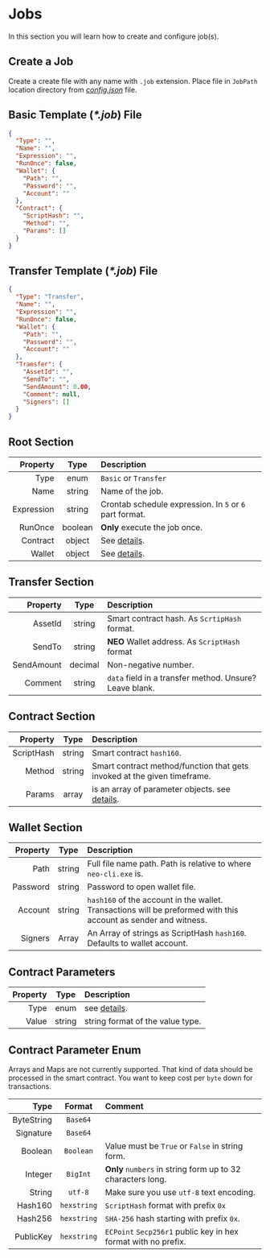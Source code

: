 # Jobs
In this section you will learn how to create and configure job(s).

## Create a Job
Create a create file with any name with `.job` extension. Place file in
`JobPath` location directory from [_config.json_](/docs/config_json.md) file.

## Basic Template (_*.job_) File
```json
{
  "Type": "",
  "Name": "",
  "Expression": "",
  "RunOnce": false,
  "Wallet": {
    "Path": "",
    "Password": "",
    "Account": ""
  },
  "Contract": {
    "ScriptHash": "",
    "Method": "",
    "Params": []
  }
}
```

## Transfer Template (_*.job_) File
```json
{
  "Type": "Transfer",
  "Name": "",
  "Expression": "",
  "RunOnce": false,
  "Wallet": {
    "Path": "",
    "Password": "",
    "Account": ""
  },
  "Transfer": {
    "AssetId": "",
    "SendTo": "",
    "SendAmount": 0.00,
    "Comment": null,
    "Signers": []
  }
}
```

## Root Section
| Property | Type | Description |
| ---: | :---: | :--- |
|Type|enum|`Basic` or `Transfer`|
|Name|string|Name of the job.|
|Expression|string|Crontab schedule expression. In `5` or `6` part format.|
|RunOnce|boolean|**Only** execute the job once.|
|Contract|object|See [details](#contract-section).|
|Wallet|object|See [details](#wallet-section).|

## Transfer Section
| Property | Type | Description |
| ---: | :---: | :--- |
|AssetId|string|Smart contract hash. As `ScrtipHash` format.|
|SendTo|string|**NEO** Wallet address. As `ScriptHash` format|
|SendAmount|decimal|Non-negative number.|
|Comment|string|`data` field in a transfer method. Unsure? Leave blank.|

## Contract Section
| Property | Type | Description |
| ---: | :---: | :--- |
|ScriptHash|string|Smart contract `hash160`.|
|Method|string|Smart contract method/function that gets invoked at the given timeframe.|
|Params|array|is an array of parameter objects. see [details](#contract-parameters).|

## Wallet Section
| Property | Type | Description |
| ---: | :---: | :--- |
|Path|string|Full file name path. Path is relative to where `neo-cli.exe` is.|
|Password|string|Password to open wallet file.|
|Account|string|`hash160` of the account in the wallet. Transactions will be preformed with this account as sender and witness.|
|Signers|Array|An Array of strings as ScriptHash `hash160`. Defaults to wallet account.|

## Contract Parameters
| Property | Type | Description |
| ---: | :---: | :--- |
|Type|enum|see [details](#contract-parameter-enum).|
|Value|string|string format of the value type.|

## Contract Parameter Enum
Arrays and Maps are not currently supported. That kind of data
should be processed in the smart contract. You want to keep cost
per `byte` down for transactions.

| Type | Format | Comment |
| ---: | :---: | :--- |
|ByteString|`Base64`||
|Signature|`Base64`||
|Boolean|`Boolean`|Value must be `True` or `False` in string form.|
|Integer|`BigInt`|**Only** `numbers` in string form up to 32 characters long.|
|String|`utf-8`|Make sure you use `utf-8` text encoding.|
|Hash160|`hexstring`|`ScriptHash` format with prefix `0x`|
|Hash256|`hexstring`| `SHA-256` hash starting with prefix `0x`.|
|PublicKey|`hexstring`|`ECPoint` `Secp256r1` public key in hex format with no prefix.|
